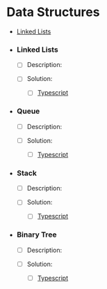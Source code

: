 # Data Structures
  - [Linked Lists](#linked-lists)

- ### Linked Lists
  - [ ] Description:

  - [ ] Solution:
    - [ ] [Typescript](linkedList/linkedlist.ts)

- ### Queue
  - [ ] Description:

  - [ ] Solution:
    - [ ] [Typescript](queue/index.ts)

- ### Stack
  - [ ] Description:

  - [ ] Solution:
    - [ ] [Typescript](stack/stack.ts)

- ### Binary Tree
  - [ ] Description:

  - [ ] Solution:
    - [ ] [Typescript](binaryTree/binaryTree.ts)